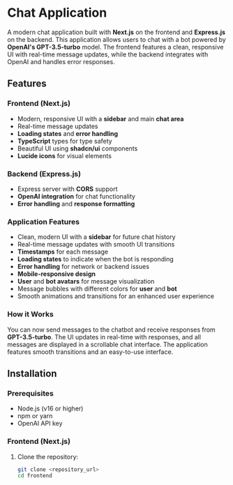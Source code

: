 # Chat Application

A modern chat application built with **Next.js** on the frontend and **Express.js** on the backend. This application allows users to chat with a bot powered by **OpenAI's GPT-3.5-turbo** model. The frontend features a clean, responsive UI with real-time message updates, while the backend integrates with OpenAI and handles error responses.

## Features

### Frontend (Next.js)
- Modern, responsive UI with a **sidebar** and main **chat area**
- Real-time message updates
- **Loading states** and **error handling**
- **TypeScript** types for type safety
- Beautiful UI using **shadcn/ui** components
- **Lucide icons** for visual elements

### Backend (Express.js)
- Express server with **CORS** support
- **OpenAI integration** for chat functionality
- **Error handling** and **response formatting**

### Application Features
- Clean, modern UI with a **sidebar** for future chat history
- Real-time message updates with smooth UI transitions
- **Timestamps** for each message
- **Loading states** to indicate when the bot is responding
- **Error handling** for network or backend issues
- **Mobile-responsive design**
- **User** and **bot avatars** for message visualization
- Message bubbles with different colors for **user** and **bot**
- Smooth animations and transitions for an enhanced user experience

### How it Works
You can now send messages to the chatbot and receive responses from **GPT-3.5-turbo**. The UI updates in real-time with responses, and all messages are displayed in a scrollable chat interface. The application features smooth transitions and an easy-to-use interface.

## Installation

### Prerequisites
- Node.js (v16 or higher)
- npm or yarn
- OpenAI API key

### Frontend (Next.js)
1. Clone the repository:
   ```bash
   git clone <repository_url>
   cd frontend
